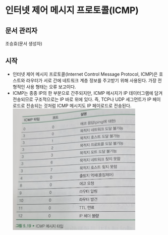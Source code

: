 # 인터넷 제어 메시지 프로토콜(ICMP)
## 문서 관리자
조승효(문서 생성자)
## 시작
   - 인터넷 제어 메시지 프로토콜(Internet Control Message Protocol, ICMP)은 호스트와 라우터가 서로 간에 네트워크 계층 정보를 주고받기 위해 사용된다. 가장 전형적인 사용 형태는 오류 보고이다.
   - ICMP는 종종 IP의 한 부분으로 간주되지만, ICMP 메시지가 IP 데이터그램에 담겨 전송되므로 구조적으로는 IP 바로 위에 있다. 즉, TCP나 UDP 세그먼트가 IP 페이로드로 전송되는 것처럼 ICMP 메시지도 IP 페이로드로 전송된다.
![](./img/그림5-19.PNG)